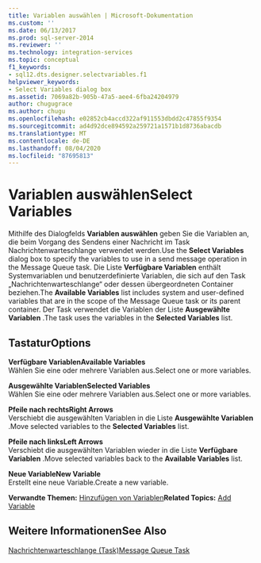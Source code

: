 ```yaml
---
title: Variablen auswählen | Microsoft-Dokumentation
ms.custom: ''
ms.date: 06/13/2017
ms.prod: sql-server-2014
ms.reviewer: ''
ms.technology: integration-services
ms.topic: conceptual
f1_keywords:
- sql12.dts.designer.selectvariables.f1
helpviewer_keywords:
- Select Variables dialog box
ms.assetid: 7069a82b-905b-47a5-aee4-6fba24204979
author: chugugrace
ms.author: chugu
ms.openlocfilehash: e02852cb4accd322af911553dbdd2c47855f9354
ms.sourcegitcommit: ad4d92dce894592a259721a1571b1d8736abacdb
ms.translationtype: MT
ms.contentlocale: de-DE
ms.lasthandoff: 08/04/2020
ms.locfileid: "87695813"
---
```

# <a name="select-variables"></a><span data-ttu-id="3135d-102">Variablen auswählen</span><span class="sxs-lookup"><span data-stu-id="3135d-102">Select Variables</span></span>
  <span data-ttu-id="3135d-103">Mithilfe des Dialogfelds **Variablen auswählen** geben Sie die Variablen an, die beim Vorgang des Sendens einer Nachricht im Task Nachrichtenwarteschlange verwendet werden.</span><span class="sxs-lookup"><span data-stu-id="3135d-103">Use the **Select Variables** dialog box to specify the variables to use in a send message operation in the Message Queue task.</span></span> <span data-ttu-id="3135d-104">Die Liste **Verfügbare Variablen** enthält Systemvariablen und benutzerdefinierte Variablen, die sich auf den Task „Nachrichtenwarteschlange“ oder dessen übergeordneten Container beziehen.</span><span class="sxs-lookup"><span data-stu-id="3135d-104">The **Available Variables** list includes system and user-defined variables that are in the scope of the Message Queue task or its parent container.</span></span> <span data-ttu-id="3135d-105">Der Task verwendet die Variablen der Liste **Ausgewählte Variablen** .</span><span class="sxs-lookup"><span data-stu-id="3135d-105">The task uses the variables in the **Selected Variables** list.</span></span>  
  
## <a name="options"></a><span data-ttu-id="3135d-106">Tastatur</span><span class="sxs-lookup"><span data-stu-id="3135d-106">Options</span></span>  
 <span data-ttu-id="3135d-107">**Verfügbare Variablen**</span><span class="sxs-lookup"><span data-stu-id="3135d-107">**Available Variables**</span></span>  
 <span data-ttu-id="3135d-108">Wählen Sie eine oder mehrere Variablen aus.</span><span class="sxs-lookup"><span data-stu-id="3135d-108">Select one or more variables.</span></span>  
  
 <span data-ttu-id="3135d-109">**Ausgewählte Variablen**</span><span class="sxs-lookup"><span data-stu-id="3135d-109">**Selected Variables**</span></span>  
 <span data-ttu-id="3135d-110">Wählen Sie eine oder mehrere Variablen aus.</span><span class="sxs-lookup"><span data-stu-id="3135d-110">Select one or more variables.</span></span>  
  
 <span data-ttu-id="3135d-111">**Pfeile nach rechts**</span><span class="sxs-lookup"><span data-stu-id="3135d-111">**Right Arrows**</span></span>  
 <span data-ttu-id="3135d-112">Verschiebt die ausgewählten Variablen in die Liste **Ausgewählte Variablen** .</span><span class="sxs-lookup"><span data-stu-id="3135d-112">Move selected variables to the **Selected Variables** list.</span></span>  
  
 <span data-ttu-id="3135d-113">**Pfeile nach links**</span><span class="sxs-lookup"><span data-stu-id="3135d-113">**Left Arrows**</span></span>  
 <span data-ttu-id="3135d-114">Verschiebt die ausgewählten Variablen wieder in die Liste **Verfügbare Variablen** .</span><span class="sxs-lookup"><span data-stu-id="3135d-114">Move selected variables back to the **Available Variables** list.</span></span>  
  
 <span data-ttu-id="3135d-115">**Neue Variable**</span><span class="sxs-lookup"><span data-stu-id="3135d-115">**New Variable**</span></span>  
 <span data-ttu-id="3135d-116">Erstellt eine neue Variable.</span><span class="sxs-lookup"><span data-stu-id="3135d-116">Create a new variable.</span></span>  
  
 <span data-ttu-id="3135d-117">**Verwandte Themen:** [Hinzufügen von Variablen](../../2014/integration-services/add-variable.md)</span><span class="sxs-lookup"><span data-stu-id="3135d-117">**Related Topics:** [Add Variable](../../2014/integration-services/add-variable.md)</span></span>  
  
## <a name="see-also"></a><span data-ttu-id="3135d-118">Weitere Informationen</span><span class="sxs-lookup"><span data-stu-id="3135d-118">See Also</span></span>  
 [<span data-ttu-id="3135d-119">Nachrichtenwarteschlange (Task)</span><span class="sxs-lookup"><span data-stu-id="3135d-119">Message Queue Task</span></span>](control-flow/message-queue-task.md)  
  
  
